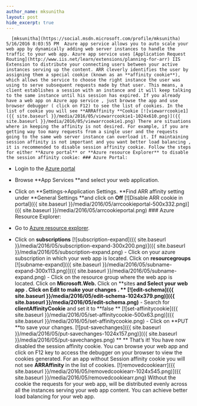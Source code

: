 ```yaml
---
author_name: mksunitha
layout: post
hide_excerpt: true
---
```

      [mksunitha](https://social.msdn.microsoft.com/profile/mksunitha)  5/16/2016 8:03:55 PM  Azure app service allows you to auto scale your web app by dynamically adding web server instances to handle the traffic to your web app. Azure app service uses [Application Request Routing](http://www.iis.net/learn/extensions/planning-for-arr) IIS Extension to distribute your connecting users between your active instances serving up the content. ARR cleverly identifies the user by assigning them a special cookie (known as an **affinity cookie**), which allows the service to choose the right instance the user was using to serve subsequent requests made by that user. This means, a client establishes a session with an instance and it will keep talking to the same instance until his session has expired. If you already have a web app on Azure app service , just browse the app and use browser debugger ( click on F12) to see the list of cookies. In the list of cookie you will see **ARRAffinity **Cookie [![viewarrcookie1]({{ site.baseurl }}/media/2016/05/viewarrcookie1-1024x610.png)]({{ site.baseurl }}/media/2016/05/viewarrcookie1.png) There are situations where in keeping the affinity is not desired. For example, if you are getting way too many requests from a single user and the requests going to the same web server instance can overload it. If maintaining session affinity is not important and you want better load balancing , it is recommended to disable session affinity cookie. Follow the steps for either **Azure portal** or **Azure resource Explorer** to disable the session affinity cookie: ### Azure Portal:

  - Login to the [Azure portal](https://portal.azure.com)
 - Browse **App Services **and select your web application.
 - Click on **Settings->Application Settings. **Find ARR affinity setting under **General Settings **and click on **Off**
  [![Disable ARR cookie in portal]({{ site.baseurl }}/media/2016/05/arrcookieportal-500x332.png)]({{ site.baseurl }}/media/2016/05/arrcookieportal.png) ### Azure Resource Explorer:

  - Go to [Azure resource explorer](https://resources.azure.com/).
 - Click on **subscriptions**
  [![subscription-expand]({{ site.baseurl }}/media/2016/05/subscription-expand-300x200.png)]({{ site.baseurl }}/media/2016/05/subscription-expand.png)  - Click on your azure subscription in which your web app is located. Click on **resourcegroups**
  [![subname-expand]({{ site.baseurl }}/media/2016/05/subname-expand-300x113.png)]({{ site.baseurl }}/media/2016/05/subname-expand.png)  - Click on the resource group where the web app is located. Click on **Microsoft.Web.** Click on **sites **and Select your web app . Click on **Edit** to make your changes .
  ** [![edit-schema]({{ site.baseurl }}/media/2016/05/edit-schema-1024x379.png)]({{ site.baseurl }}/media/2016/05/edit-schema.png)**  - Search for **clientAffinityCookie** and set it to **false **
  [![set-affinitycookie]({{ site.baseurl }}/media/2016/05/set-affinitycookie-500x63.png)]({{ site.baseurl }}/media/2016/05/set-affinitycookie.png)  - Click on **PUT **to save your changes.
  [![put-savechanges]({{ site.baseurl }}/media/2016/05/put-savechanges-1024x157.png)]({{ site.baseurl }}/media/2016/05/put-savechanges.png) ** ** That’s it! You have now disabled the session affinity cookie. You can browse your web app and click on F12 key to access the debugger on your browser to view the cookies generated. For an app without Session affinity cookie you will not see **ARRAffinity** in the list of cookies. [![removedcookiearr]({{ site.baseurl }}/media/2016/05/removedcookiearr-1024x545.png)]({{ site.baseurl }}/media/2016/05/removedcookiearr.png) Without the cookie the requests for your web app, will be distributed evenly across all the instances serving your web app content. You can achieve better load balancing for your web app.      
